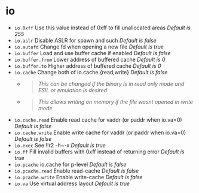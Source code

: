 <!-- TITLE: io -->

# io

- `io.0xff` Use this value instead of 0xff to fill unallocated areas _Default is 255_
- `io.aslr` Disable ASLR for spawn and such _Default is false_
- `io.autofd` Change fd when opening a new file _Default is true_
- `io.buffer` Load and use buffer cache if enabled _Default is false_
- `io.buffer.from` Lower address of buffered cache _Default is 0_
- `io.buffer.to` Higher address of buffered cache _Default is 0_
- `io.cache` Change both of io.cache.{read,write} _Default is false_
  - > _This can be changed if the binary is in read only mode and ESIL or emulation is desired_

  - > _This allows writing on memory if the file wasnt opened in write mode_
- `io.cache.read` Enable read cache for vaddr (or paddr when io.va=0) _Default is false_
- `io.cache.write` Enable write cache for vaddr (or paddr when io.va=0) _Default is false_
- `io.exec` See !!r2 -h~-x _Default is true_
- `io.ff` Fill invalid buffers with 0xff instead of returning error _Default is true_
- `io.pcache` io.cache for p-level _Default is false_
- `io.pcache.read` Enable read-cache _Default is false_
- `io.pcache.write` Enable write-cache _Default is false_
- `io.va` Use virtual address layout _Default is true_

<p hidden>io.0xff io.aslr io.autofd io.buffer io.buffer.from io.buffer.to io.cache io.cache.read io.cache.write io.exec io.ff io.pcache io.pcache.read io.pcache.write io.va</p>